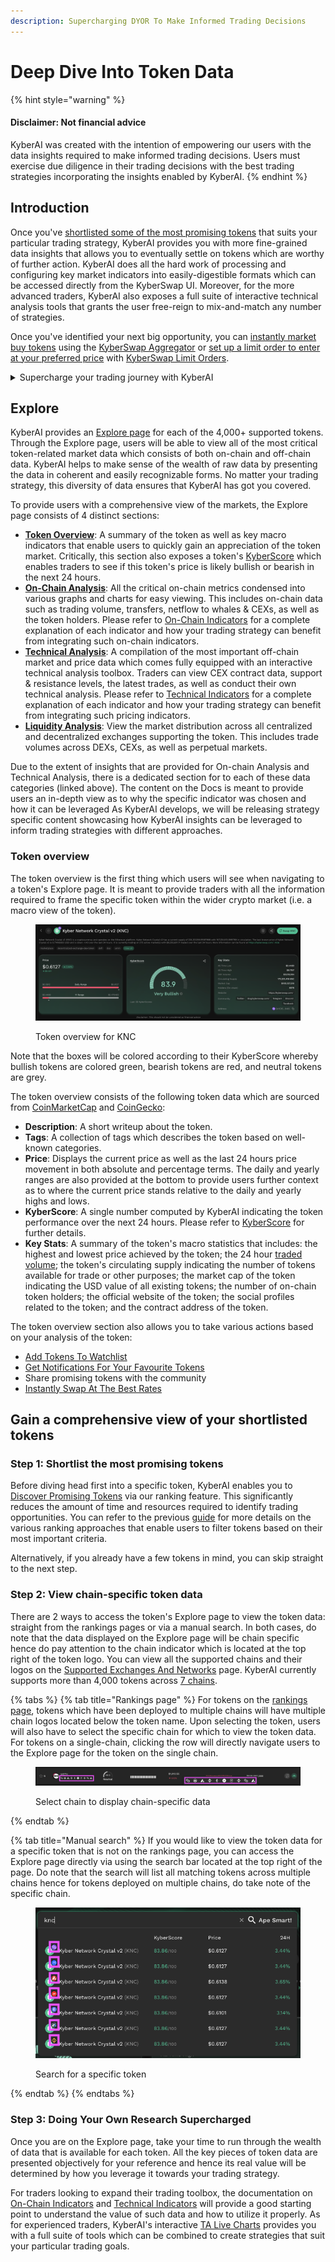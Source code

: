 ```yaml
---
description: Supercharging DYOR To Make Informed Trading Decisions
---
```


# Deep Dive Into Token Data

{% hint style="warning" %}
#### Disclaimer: Not financial advice

KyberAI was created with the intention of empowering our users with the data insights required to make informed trading decisions. Users must exercise due diligence in their trading decisions with the best trading strategies incorporating the insights enabled by KyberAI.
{% endhint %}

## Introduction

Once you've [shortlisted some of the most promising tokens](discover-promising-tokens.md) that suits your particular trading strategy, KyberAI provides you with more fine-grained data insights that allows you to eventually settle on tokens which are worthy of further action. KyberAI does all the hard work of processing and configuring key market indicators into easily-digestible formats which can be accessed directly from the KyberSwap UI. Moreover, for the more advanced traders, KyberAI also exposes a full suite of interactive technical analysis tools that grants the user free-reign to mix-and-match any number of strategies.

Once you've identified your next big opportunity, you can [instantly market buy tokens](broken-reference) using the [KyberSwap Aggregator](../../kyberswap-aggregator/) or [set up a limit order to enter at your preferred price](../../kyberswap-interface/user-guides/trade-at-your-preferred-rates.md) with [KyberSwap Limit Orders](../../limit-order/).

<details>

<summary>Supercharge your trading journey with KyberAI</summary>

1. [Sign In To KyberAI With Ethereum ](sign-in-to-kyberai-with-ethereum.md)
2. [Discover Promising Tokens ](discover-promising-tokens.md)
3. **Deep Dive Into Token Data <-**
4. [Add Tokens To Watchlist](add-tokens-to-watchlist.md)
5. [Get Notified On Your Favourite Tokens](get-notifications-for-your-favourite-tokens.md)
6. Buy Or Sell Tokens
   * [Instantly Swap At The Best Rates](broken-reference)
   * [Swap At Your Preferred Rates](../../kyberswap-interface/user-guides/trade-at-your-preferred-rates.md)

</details>

## Explore

KyberAI provides an [Explore page](https://kyberswap.com/KyberAI/Explore/ethereum/0xc02aaa39b223fe8d0a0e5c4f27ead9083c756cc2) for each of the 4,000+ supported tokens. Through the Explore page, users will be able to view all of the most critical token-related market data which consists of both on-chain and off-chain data. KyberAI helps to make sense of the wealth of raw data by presenting the data in coherent and easily recognizable forms. No matter your trading strategy, this diversity of data ensures that KyberAI has got you covered.

To provide users with a comprehensive view of the markets, the Explore page consists of 4 distinct sections:

* [**Token Overview**](deep-dive-into-token-data.md#token-overview): A summary of the token as well as key macro indicators that enable users to quickly gain an appreciation of the token market. Critically, this section also exposes a token's [KyberScore](../kyberscore.md) which enables traders to see if this token's price is likely bullish or bearish in the next 24 hours.
* [**On-Chain Analysis**](../on-chain-indicators/): All the critical on-chain metrics condensed into various graphs and charts for easy viewing. This includes on-chain data such as trading volume, transfers, netflow to whales & CEXs, as well as the token holders. Please refer to [On-Chain Indicators](../on-chain-indicators/) for a complete explanation of each indicator and how your trading strategy can benefit from integrating such on-chain indicators.
* [**Technical Analysis**](../technical-indicators/): A compilation of the most important off-chain market and price data which comes fully equipped with an interactive technical analysis toolbox. Traders can view CEX contract data, support & resistance levels, the latest trades, as well as conduct their own technical analysis. Please refer to [Technical Indicators](../technical-indicators/) for a complete explanation of each indicator and how your trading strategy can benefit from integrating such pricing indicators.
* [**Liquidity Analysis**](../liquidity-analysis.md): View the market distribution across all centralized and decentralized exchanges supporting the token. This includes trade volumes across DEXs, CEXs, as well as perpetual markets.

Due to the extent of insights that are provided for On-chain Analysis and Technical Analysis, there is a dedicated section for to each of these data categories (linked above). The content on the Docs is meant to provide users an in-depth view as to why the specific indicator was chosen and how it can be leveraged As KyberAI develops, we will be releasing strategy specific content showcasing how KyberAI insights can be leveraged to inform trading strategies with different approaches.

### Token overview

The token overview is the first thing which users will see when navigating to a token's Explore page. It is meant to provide traders with all the information required to frame the specific token within the wider crypto market (i.e. a macro view of the token).

<figure><img src="../../../.gitbook/assets/KyberAI_UserGuide_Explore_KNCBullish.png" alt=""><figcaption><p>Token overview for KNC</p></figcaption></figure>

Note that the boxes will be colored according to their KyberScore whereby bullish tokens are colored green, bearish tokens are red, and neutral tokens are grey.

The token overview consists of the following token data which are sourced from [CoinMarketCap](https://coinmarketcap.com/api/documentation/v1/) and [CoinGecko](https://www.coingecko.com/en/api/documentation):

* **Description**: A short writeup about the token.
* **Tags**: A collection of tags which describes the token based on well-known categories.&#x20;
* **Price**: Displays the current price as well as the last 24 hours price movement in both absolute and percentage terms. The daily and yearly ranges are also provided at the bottom to provide users further context as to where the current price stands relative to the daily and yearly highs and lows.
* **KyberScore**: A single number computed by KyberAI indicating the token performance over the next 24 hours. Please refer to [KyberScore](../kyberscore.md) for further details.
* **Key Stats**: A summary of the token's macro statistics that includes: the highest and lowest price achieved by the token; the 24 hour [traded volume](../on-chain-indicators/trading-volume.md); the token's circulating supply indicating the number of tokens available for trade or other purposes; the market cap of the token indicating the USD value of all existing tokens; the number of on-chain token holders; the official website of the token; the social profiles related to the token; and the contract address of the token.

The token overview section also allows you to take various actions based on your analysis of the token:

* [Add Tokens To Watchlist](add-tokens-to-watchlist.md)
* [Get Notifications For Your Favourite Tokens](get-notifications-for-your-favourite-tokens.md)
* Share promising tokens with the community
* [Instantly Swap At The Best Rates](broken-reference)

## Gain a comprehensive view of your shortlisted tokens

### Step 1: Shortlist the most promising tokens

Before diving head first into a specific token, KyberAI enables you to [Discover Promising Tokens](discover-promising-tokens.md) via our ranking feature. This significantly reduces the amount of time and resources required to identify trading opportunities. You can refer to the previous [guide](discover-promising-tokens.md) for more details on the various ranking approaches that enable users to filter tokens based on their most important criteria.

Alternatively, if you already have a few tokens in mind, you can skip straight to the next step.

### Step 2: View chain-specific token data

There are 2 ways to access the token's Explore page to view the token data: straight from the rankings pages or via a manual search. In both cases, do note that the data displayed on the Explore page will be chain specific hence do pay attention to the chain indicator which is located at the top right of the token logo. You can view all the supported chains and their logos on the [Supported Exchanges And Networks](../../../getting-started/supported-exchanges-and-networks.md) page. KyberAI currently supports more than 4,000 tokens across [7 chains](../#supported-chains).

{% tabs %}
{% tab title="Rankings page" %}
For tokens on the [rankings page](discover-promising-tokens.md), tokens which have been deployed to multiple chains will have multiple chain logos located below the token name. Upon selecting the token, users will also have to select the specific chain for which to view the token data. For tokens on a single-chain, clicking the row will directly navigate users to the Explore page for the token on the single chain.

<figure><img src="../../../.gitbook/assets/KyberAI_UserGuide_Explore_RankingsNav (1).png" alt=""><figcaption><p>Select chain to display chain-specific data</p></figcaption></figure>
{% endtab %}

{% tab title="Manual search" %}
If you would like to view the token data for a specific token that is not on the rankings page, you can access the Explore page directly via using the search bar located at the top right of the page. Do note that the search will list all matching tokens across multiple chains hence for tokens deployed on multiple chains, do take note of the specific chain.

<figure><img src="../../../.gitbook/assets/KyberAI_UserGuide_Explore_Search_KNC.png" alt=""><figcaption><p>Search for a specific token</p></figcaption></figure>
{% endtab %}
{% endtabs %}

### Step 3: Doing Your Own Research Supercharged

Once you are on the Explore page, take your time to run through the wealth of data that is available for each token. All the key pieces of token data are presented objectively for your reference and hence its real value will be determined by how you leverage it towards your trading strategy.

For traders looking to expand their trading toolbox, the documentation on [On-Chain Indicators](../on-chain-indicators/) and [Technical Indicators](../technical-indicators/) will provide a good starting point to understand the value of such data and how to utilize it properly. As for experienced traders, KyberAI's interactive [TA Live Charts](../technical-indicators/live-charts.md) provides you with a full suite of tools which can be combined to create strategies that suit your particular trading goals. &#x20;
